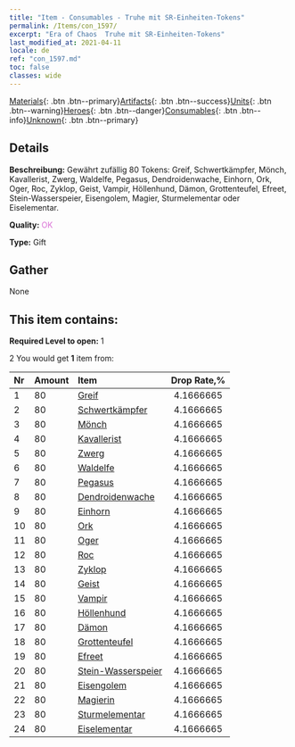 ```yaml
---
title: "Item - Consumables - Truhe mit SR-Einheiten-Tokens"
permalink: /Items/con_1597/
excerpt: "Era of Chaos  Truhe mit SR-Einheiten-Tokens"
last_modified_at: 2021-04-11
locale: de
ref: "con_1597.md"
toc: false
classes: wide
---
```

 [Materials](/de/Items/){: .btn .btn--primary}[Artifacts](/de/Items/Artifacts/){: .btn .btn--success}[Units](/de/Items/Units/){: .btn .btn--warning}[Heroes](/de/Items/Heroes/){: .btn .btn--danger}[Consumables](/de/Items/Consumables/){: .btn .btn--info}[Unknown](/de/Items/Unknown/){: .btn .btn--primary}

## Details
 **Beschreibung:** Gewährt zufällig 80 Tokens: Greif, Schwertkämpfer, Mönch, Kavallerist, Zwerg, Waldelfe, Pegasus, Dendroidenwache, Einhorn, Ork, Oger, Roc, Zyklop, Geist, Vampir, Höllenhund, Dämon, Grottenteufel, Efreet, Stein-Wasserspeier, Eisengolem, Magier, Sturmelementar oder Eiselementar.

 **Quality:** <span style="color: #DA70D6">OK</span>

 **Type:** Gift

## Gather

  None

## This item contains:

 **Required Level to open:** 1

 2 You would get **1** item  from:

  | Nr | Amount |     Item    | Drop Rate,% |
  |:---|:-------|:------------|:---------:|
  | 1 | 80 | [Greif](/de/Items/unt_192/) | 4.1666665 | 
  | 2 | 80 | [Schwertkämpfer](/de/Items/unt_193/) | 4.1666665 | 
  | 3 | 80 | [Mönch](/de/Items/unt_194/) | 4.1666665 | 
  | 4 | 80 | [Kavallerist](/de/Items/unt_195/) | 4.1666665 | 
  | 5 | 80 | [Zwerg](/de/Items/unt_200/) | 4.1666665 | 
  | 6 | 80 | [Waldelfe](/de/Items/unt_201/) | 4.1666665 | 
  | 7 | 80 | [Pegasus](/de/Items/unt_202/) | 4.1666665 | 
  | 8 | 80 | [Dendroidenwache](/de/Items/unt_203/) | 4.1666665 | 
  | 9 | 80 | [Einhorn](/de/Items/unt_204/) | 4.1666665 | 
  | 10 | 80 | [Ork](/de/Items/unt_219/) | 4.1666665 | 
  | 11 | 80 | [Oger](/de/Items/unt_220/) | 4.1666665 | 
  | 12 | 80 | [Roc](/de/Items/unt_221/) | 4.1666665 | 
  | 13 | 80 | [Zyklop](/de/Items/unt_222/) | 4.1666665 | 
  | 14 | 80 | [Geist](/de/Items/unt_210/) | 4.1666665 | 
  | 15 | 80 | [Vampir](/de/Items/unt_211/) | 4.1666665 | 
  | 16 | 80 | [Höllenhund](/de/Items/unt_228/) | 4.1666665 | 
  | 17 | 80 | [Dämon](/de/Items/unt_229/) | 4.1666665 | 
  | 18 | 80 | [Grottenteufel](/de/Items/unt_230/) | 4.1666665 | 
  | 19 | 80 | [Efreet](/de/Items/unt_231/) | 4.1666665 | 
  | 20 | 80 | [Stein-Wasserspeier](/de/Items/unt_236/) | 4.1666665 | 
  | 21 | 80 | [Eisengolem](/de/Items/unt_237/) | 4.1666665 | 
  | 22 | 80 | [Magierin](/de/Items/unt_238/) | 4.1666665 | 
  | 23 | 80 | [Sturmelementar](/de/Items/unt_263/) | 4.1666665 | 
  | 24 | 80 | [Eiselementar](/de/Items/unt_264/) | 4.1666665 | 
